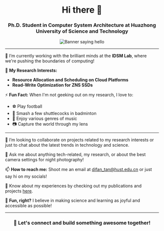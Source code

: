 <h1 align="center">Hi there 👋</h1>
<h3 align="center">Ph.D. Student in Computer System Architecture at Huazhong University of Science and Technology</h3>

<p align="center">
  <img src="https://raw.githubusercontent.com/some-creative-folder/banner.jpg" alt="Banner saying hello">
</p>

---

🔭 I’m currently working with the brilliant minds at the **IDSM Lab**, where we're pushing the boundaries of computing!

🌱 **My Research Interests:**
- **Resource Allocation and Scheduling on Cloud Platforms**
- **Read-Write Optimization for ZNS SSDs**

⚡ **Fun Fact:** When I'm not geeking out on my research, I love to:
- ⚽ Play football
- 🏸 Smash a few shuttlecocks in badminton
- 🎵 Enjoy various genres of music
- 📷 Capture the world through my lens

---

👯 I’m looking to collaborate on projects related to my research interests or just to chat about the latest trends in technology and science.

💬 Ask me about anything tech-related, my research, or about the best camera settings for night photography!

📫 **How to reach me:** Shoot me an email at difan_tan@hust.edu.cn or just say hi on my socials!

📄 Know about my experiences by checking out my publications and projects [here](link-to-your-research-publications-or-projects).

🌟 **Fun, right?** I believe in making science and learning as joyful and accessible as possible!

---

<h3 align="center">📢 Let's connect and build something awesome together!</h3>
